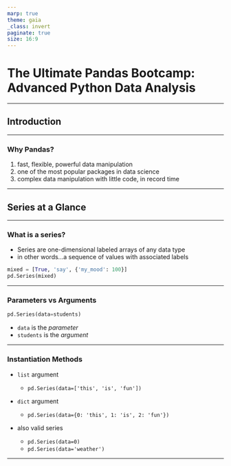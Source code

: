 ```yaml
---
marp: true
theme: gaia
_class: invert
paginate: true
size: 16:9
---
```


# The Ultimate Pandas Bootcamp: Advanced Python Data Analysis

---

## Introduction

---

### Why Pandas?

1. fast, flexible, powerful data manipulation
2. one of the most popular packages in data science
3. complex data manipulation with little code, in record time

---

## Series at a Glance

---

### What is a series?

- Series are one-dimensional labeled arrays of any data type
- in other words...a sequence of values with associated labels

```python
mixed = [True, 'say', {'my_mood': 100}]
pd.Series(mixed)
```

---

### Parameters vs Arguments

```python
pd.Series(data=students)
```

- `data` is the *parameter*
- `students` is the *argument*

---

### Instantiation Methods

- `list` argument
  - `pd.Series(data=['this', 'is', 'fun'])`

- `dict` argument
  - `pd.Series(data={0: 'this', 1: 'is', 2: 'fun'})`

- also valid series
  - `pd.Series(data=0)`
  - `pd.Series(data='weather')`

---

